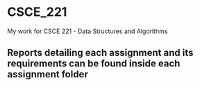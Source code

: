 # CSCE_221
My work for CSCE 221 - Data Structures and Algorithms

## Reports detailing each assignment and its requirements can be found inside each assignment folder
